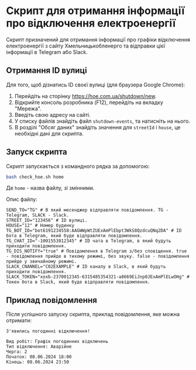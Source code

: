 # Скрипт для отримання інформації про відключення електроенергії

Скрипт призначений для отримання інформації про графіки відключення електроенергії з сайту Хмельницькобленерго та відправки цієї інформації в Telegram або Slack.

## Отримання ID вулиці

Для того, щоб дізнатись ID своєї вулиці (для браузера Google Chrome):

1. Перейдіть на сторінку https://hoe.com.ua/shutdown/new.
2. Відкрийте консоль розробника (F12), перейдіть на вкладку "Мережа".
3. Введіть свою адресу на сайті.
4. У списку файлів знайдіть файл `shutdown-events`, та натисніть на нього.
5. В розділі "Обсяг даних" знайдіть значення для `streetId` і `house`, це необхідні дані для скрипта.

## Запуск скрипта

Скрипт запускається з командного рядка за допомогою:

```bash
bash check_hoe.sh home
```
Де `home` - назва файлу, зі змінними.

Опис файлу:
```
SEND_TO="TG" # В який месенджер відправляти повідомлення. TG - Telegram, SLACK - Slack.
STREET_ID="123456" # ID вулиці.
HOUSE="12" # Номер будинку
TG_BOT_ID="bot6191234558:AAGWWpWtZUExAmPlEbpt3WkS8QzdcuQNq2DA" # ID бота в Telegram, який буде відправляти повідомлення.
TG_CHAT_ID="-1001553812345" # ID чата в Telegram, в який будуть приходити повідомлення.
TG_DIS_NOTIFY="true" # Повідомлення в Telegram з/без сповіщення. true - повідомлення прийде в тихому режимі, без звуку. false - повідомлення прийде у звичайному режимі.
SLACK_CNANNEL="C02EXAMPLE" # ID каналу в Slack, в який будуть приходити повідомлення.
SLACK_TOKEN="xoxb-2370012345-6315485354321-a8669EiJnp0JExAmPlELwOHg" # Токен бота в Slack, який буде відправляти повідомлення.
```

## Приклад повідомлення
Після успішного запуску скрипта, приклад повідомлення, яке можна отримати:

```
З'явились погодинні відключення! 

Вид робіт: Графік погодинних відключень
Тип відключення: Аварійне
Черга: 2
Початок: 08.06.2024 18:00
Кінець: 08.06.2024 23:50
```
